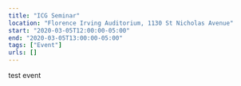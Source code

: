 ```yaml
---
title: "ICG Seminar"
location: "Florence Irving Auditorium, 1130 St Nicholas Avenue"
start: "2020-03-05T12:00:00-05:00"
end: "2020-03-05T13:00:00-05:00"
tags: ["Event"]
urls: []
---
```


test event

<!-- endexcerpt -->
